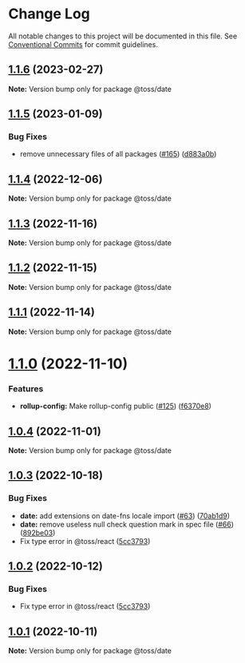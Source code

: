 # Change Log

All notable changes to this project will be documented in this file.
See [Conventional Commits](https://conventionalcommits.org) for commit guidelines.

## [1.1.6](https://github.com/toss/slash/compare/@toss/date@1.1.5...@toss/date@1.1.6) (2023-02-27)

**Note:** Version bump only for package @toss/date





## [1.1.5](https://github.com/toss/slash/compare/@toss/date@1.1.4...@toss/date@1.1.5) (2023-01-09)


### Bug Fixes

* remove unnecessary files of all packages ([#165](https://github.com/toss/slash/issues/165)) ([d883a0b](https://github.com/toss/slash/commit/d883a0b2aebdbc2ca39c67902cec754c63921dfe))





## [1.1.4](https://github.com/toss/slash/compare/@toss/date@1.1.3...@toss/date@1.1.4) (2022-12-06)

**Note:** Version bump only for package @toss/date





## [1.1.3](https://github.com/toss/slash/compare/@toss/date@1.1.2...@toss/date@1.1.3) (2022-11-16)

**Note:** Version bump only for package @toss/date





## [1.1.2](https://github.com/toss/slash/compare/@toss/date@1.1.1...@toss/date@1.1.2) (2022-11-15)

**Note:** Version bump only for package @toss/date





## [1.1.1](https://github.com/toss/slash/compare/@toss/date@1.1.0...@toss/date@1.1.1) (2022-11-14)

**Note:** Version bump only for package @toss/date





# [1.1.0](https://github.com/toss/slash/compare/@toss/date@1.0.4...@toss/date@1.1.0) (2022-11-10)


### Features

* **rollup-config:** Make rollup-config public ([#125](https://github.com/toss/slash/issues/125)) ([f6370e8](https://github.com/toss/slash/commit/f6370e8c4b0fa926e923b518c26b7071ee0e53da))





## [1.0.4](https://github.com/toss/slash/compare/@toss/date@1.0.3...@toss/date@1.0.4) (2022-11-01)

**Note:** Version bump only for package @toss/date





## [1.0.3](https://github.com/toss/slash/compare/@toss/date@1.0.1...@toss/date@1.0.3) (2022-10-18)


### Bug Fixes

* **date:** add extensions on date-fns locale import ([#63](https://github.com/toss/slash/issues/63)) ([70ab1d9](https://github.com/toss/slash/commit/70ab1d942fe2a64659502d062cee931bc4495e40))
* **date:** remove useless null check question mark in spec file ([#66](https://github.com/toss/slash/issues/66)) ([892be03](https://github.com/toss/slash/commit/892be0311e02a928b0d0ef3a0f827b679ecb4ae2))
* Fix type error in @toss/react ([5cc3793](https://github.com/toss/slash/commit/5cc37936e8739204f32f9f50ee61570b758343f8))





## [1.0.2](https://github.com/toss/slash/compare/@toss/date@1.0.1...@toss/date@1.0.2) (2022-10-12)


### Bug Fixes

* Fix type error in @toss/react ([5cc3793](https://github.com/toss/slash/commit/5cc37936e8739204f32f9f50ee61570b758343f8))





## [1.0.1](https://github.com/toss/slash/compare/@toss/date@1.0.0...@toss/date@1.0.1) (2022-10-11)

**Note:** Version bump only for package @toss/date
